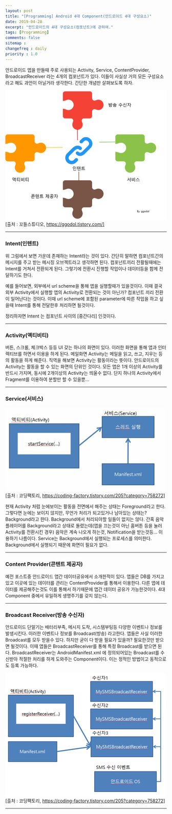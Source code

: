 ```yaml
---
layout: post
title: "[Programming] Android 4대 Component(안드로이드 4대 구성요소)"
date: 2019-04-28
excerpt: "안드로이드의 4대 구성요소(컴포넌트)에 관하여."
tags: [Programming]
comments: false
sitemap :
changefreq : daily
priority : 1.0
---
```


 안드로이드 앱을 만들때 주로 사용되는 Activity, Service, ContentProvider, BroadcastReceiver 라는 4개의 컴포넌트가 있다. 이들이 사실상 거의 모든 구성요소라고 해도 과언이 아닐거라 생각한다. 간단한 개념만 살펴보도록 하자.

 ![components](/assets/img/aos/components.png)
 [출처 : 꼬들스튜디오, https://ggodol.tistory.com/]

---

 ### Intent(인텐트)
위 그림에서 보면 가운데 존재하는 Intent라는 것이 있다. 간단히 말하면 컴포넌트간의 메시지를 주고 받는 메시징 오브젝트라고 생각하면 된다. 컴포넌트끼리 전활될때에는 Intent를 거쳐서 전환되게 된다. 그렇기에 전환시 진행할 작업이나 데이터등을 함께 전달하기도 한다.

예를 들어보면, 외부에서 url scheme을 통해 앱을 실행할때가 있을것이다. 이때 결국 외부 Activity에서 실행할 앱의 Activity로 전환되는 것이 아닌가? 컴포넌트 끼리 전환이 일어난다는 것이다. 이때 url scheme에 포함된 parameter에 따른 작업을 하고 싶을때 Intent를 통해 전달한후 처리하면 될것이다.

정리하자면 Intent 는 컴포넌트 사이의 [중간다리] 인것이다.

 ---

 ### Activity(액티비티)
버튼, 스크롤, 체크박스 등등 UI 갖는 하나의 화면이 있다. 이러한 화면을 통해 앱과 인터렉티브를 하면서 이용을 하게 된다. 메일화면 Activity는 메일을 읽고, 쓰고, 지우는 등의 활동을 하게 해준다. 직역을 해보면 Activity는 활동이라는 뜻이다. 안드로이드의 Activity는 활동을 할 수 있는 화면의 단위인 것이다. 모든 앱은 1개 이상의 Activity를 반드시 가지며, 동시에 2개이상의 Activity는 띄울수 없다. 단지 하나의 Activity에서 Fragment를 이용하여 분할만 할 수 있을뿐...

---

### Service(서비스)

![service](/assets/img/aos/service.jpg)
[출처 : 코딩팩토리, https://coding-factory.tistory.com/205?category=758272]

현재 Activity 처럼 눈에보이는 활동을 전면에서 해주는 상태는 Foreground라고 한다. 그렇다면 눈에는 보이지 않지만, 무언가 처리가 되고있거나 남아있는 상태는? Background라고 한다. Background에서 처리되야할 일들이 없지는 않다. 간혹 음악플레이어를 Background라고 상태로 돌렸는데(앱을 끄는것이 아닌 홈버튼 등을 눌러 Activity를 전환시킨 경우) 음악은 계속 나오게 하는것, Notification을 받는것등... 이용하기 나름이다. Service는 Background에서 실행되는 프로세스를 의미한다. Background에서 실행되기 때문에 화면이 필요가 없다.

---

### Content Provider(콘텐트 제공자)
예전 포스트중 안드로이드 앱간 데이터공유에서 소개한적이 있다. 앱들은 DB를 가지고 있고 이곳에 있는 데이터를 관리는 ContentProvider를 통해서 이용한다. 다른 앱에 데이터를 제공해주는것도 이를 통해서 하기때문에 앱간 데이터 공유가 가능한것이다. 4대 Component 중에서 유일하게 생명주기를 갖지 않는다.

---

### Broadcast Receiver(방송 수신자)
안드로이드 단말기는 배터리부족, 메시지 도착, 시스템부팅등 다양한 이벤트나 정보를 발생시킨다. 이러한 이벤트나 정보를 Broadcast(방송) 라고한다. 앱들은 사실 이러한 Broadcast를 모두 받을수 있다. 하지만 굳이 다 받을 필요가 있을까? 필요한것만 받으면 될것이다. 이때 앱들은 BroadcastReceiver를 통해 특정 Broadcast를 받으면 된다. BroadcastReceiver는 AndroidManifest.xml 에 정의되어있는 Broadcast를 수신받아 적절한 처리를 하게 도와주는 Component이다. 이는 정적인 방법이고 동적으로도 등록 가능하다.

![broadcast](/assets/img/aos/broadcast.png)
[출처 : 코딩팩토리, https://coding-factory.tistory.com/205?category=758272]

---
